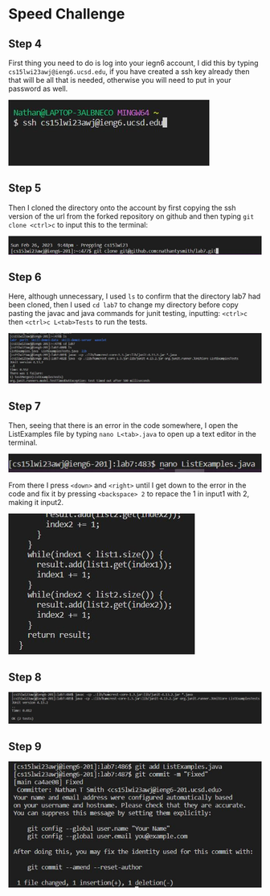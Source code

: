 # Speed Challenge

## Step 4
First thing you need to do is log into your iegn6 account, I did this by typing ```cs15lwi23awj@ieng6.ucsd.edu```, if you have created a ssh key already then that will be all that is needed, otherwise you will need to put in your password as well.

![Image](Step4.JPG)


## Step 5
Then I cloned the directory onto the account by first copying the ssh version of the url from the forked repository on github and then typing ```git clone <ctrl>c``` to input this to the terminal: 

![Image](Step5.JPG)

## Step 6
Here, although unnecessary, I used ```ls``` to confirm that the directory lab7 had been cloned, then I used ```cd lab7``` to change my directory before copy pasting the javac and java commands for junit testing, inputting: ```<ctrl>c``` then ```<ctrl>c L<tab>Tests``` to run the tests.

![Image](Step6.JPG)

## Step 7
Then, seeing that there is an error in the code somewhere, I open the ListExamples file by typing ```nano L<tab>.java``` to open up a text editor in the terminal.

![Image](Step7.1.JPG)

From there I press ```<down>``` and ```<right>``` until I get down to the error in the code and fix it by pressing ```<backspace> 2``` to repace the 1 in input1 with 2, making it input2.

![Image](Step7.2.JPG)

## Step 8


![Image](Step8.JPG)

## Step 9
![Image](Step9.JPG)
